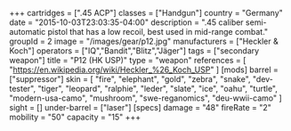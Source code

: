 +++
cartridges = [".45 ACP"]
classes = ["Handgun"]
country = "Germany"
date = "2015-10-03T23:03:35-04:00"
description = ".45 caliber semi-automatic pistol that has a low recoil, best used in mid-range combat."
groupId = 2
image = "/images/gear/p12.jpg"
manufacturers = ["Heckler & Koch"]
operators = ["IQ","Bandit","Blitz","Jäger"]
tags = ["secondary weapon"]
title = "P12 (HK USP)"
type = "weapon"
references = [
  "https://en.wikipedia.org/wiki/Heckler_%26_Koch_USP"
]
[mods]
  barrel = ["suppressor"]
  skin = [
    "fire",
    "elephant",
    "gold",
    "zebra",
    "snake",
    "dev-tester",
    "tiger",
    "leopard",
    "ralphie",
    "leder",
    "slate",
    "ice",
    "oahu",
    "turtle",
    "modern-usa-camo",
    "mushroom",
    "swe-reganomics",
    "deu-wwii-camo"
  ]
  sight = []
  under-barrel = ["laser"]
[specs]
  damage = "48"
  fireRate = "2"
  mobility = "50"
  capacity = "15"
+++
